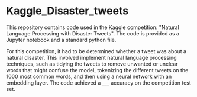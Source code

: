 # Kaggle_Disaster_tweets

This repository contains code used in the Kaggle competition: "Natural Language Processing with Disaster Tweets".
The code is provided as a Jupyter notebook and a standard python file.

For this competition, it had to be determined whether a tweet was about a natural disaster.
This involved implement natural language processing techniques, such as tidying the tweets to remove unwanted or unclear words that might confuse the model, tokenizing the different tweets on the 1000 most common words, and then using a neural network with an embedding layer.
The code achieved a ___ accuracy on the competition test set.
